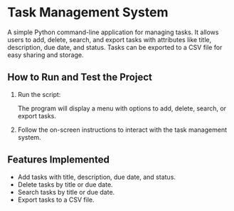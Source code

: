 
# Task Management System

A simple Python command-line application for managing tasks. It allows users to add, delete, search, and export tasks with attributes like title, description, due date, and status. Tasks can be exported to a CSV file for easy sharing and storage.

## How to Run and Test the Project
   
1. Run the script:
  
   The program will display a menu with options to add, delete, search, or export tasks.

4. Follow the on-screen instructions to interact with the task management system.

## Features Implemented

- Add tasks with title, description, due date, and status.
- Delete tasks by title or due date.
- Search tasks by title or due date.
- Export tasks to a CSV file.
  

